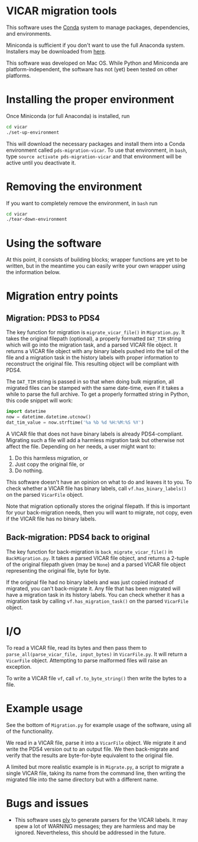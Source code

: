 # VICAR migration tools

This software uses the
[Conda](https://docs.conda.io/en/latest/index.html) system to manage
packages, dependencies, and environments.

Miniconda is sufficient if you don't want to use the full Anaconda
system.  Installers may be downloaded from
[here](https://docs.conda.io/en/latest/miniconda.html).

This software was developed on Mac OS.  While Python and Miniconda are
platform-independent, the software has not (yet) been tested on other
platforms.

# Installing the proper environment

Once Miniconda (or full Anaconda) is installed, run

```bash
cd vicar
./set-up-environment
```

This will download the necessary packages and install them into a
Conda environment called `pds-migration-vicar`.  To use that
environment, in `bash`, type `source activate pds-migration-vicar` and
that environment will be active until you deactivate it.

# Removing the environment

If you want to completely remove the environment, in `bash` run

```bash
cd vicar
./tear-down-environment
```

# Using the software

At this point, it consists of building blocks; wrapper functions are
yet to be written, but in the meantime you can easily write your own
wrapper using the information below.

# Migration entry points

## Migration: PDS3 to PDS4

The key function for migration is `migrate_vicar_file()` in
`Migration.py`.  It takes the original filepath (optional), a properly
formatted `DAT_TIM` string which will go into the migration task, and
a parsed VICAR file object.  It returns a VICAR file object with any
binary labels pushed into the tail of the file and a migration task in
the history labels with proper information to reconstruct the original
file.  This resulting object will be compliant with PDS4.

The `DAT_TIM` string is passed in so that when doing bulk migration,
all migrated files can be stamped with the same date-time, even if it
takes a while to parse the full archive.  To get a properly formatted
string in Python, this code snippet will work:

```python
import datetime
now = datetime.datetime.utcnow()
dat_tim_value = now.strftime('%a %b %d %H:%M:%S %Y')
```

A VICAR file that does not have binary labels is already
PDS4-compliant.  Migrating such a file will add a harmless migration
task but otherwise not affect the file.  Depending on her needs, a
user might want to:

1. Do this harmless migration, or
1. Just copy the original file, or
1. Do nothing.

This software doesn't have an opinion on what to do and leaves it to
you.  To check whether a VICAR file has binary labels, call
`vf.has_binary_labels()` on the parsed `VicarFile` object.

Note that migration optionally stores the original filepath.  If this
is important for your back-migration needs, then you will want to
migrate, not copy, even if the VICAR file has no binary labels.

## Back-migration: PDS4 back to original

The key function for back-migration is `back_migrate_vicar_file()` in
`BackMigration.py`.  It takes a parsed VICAR file object, and returns
a 2-tuple of the original filepath given (may be `None`) and a parsed
VICAR file object representing the original file, byte for byte.

If the original file had no binary labels and was just copied instead
of migrated, you can't back-migrate it.  Any file that has been
migrated will have a migration task in its history labels.  You can
check whether it has a migration task by calling
`vf.has_migration_task()` on the parsed `VicarFile` object.

# I/O

To read a VICAR file, read its bytes and then pass them to
`parse_all(parse_vicar_file, input_bytes)` in `VicarFile.py`.  It will
return a `VicarFile` object.  Attempting to parse malformed files will
raise an exception.

To write a VICAR file `vf`, call `vf.to_byte_string()` then write the
bytes to a file.

# Example usage

See the bottom of `Migration.py` for example usage of the software,
using all of the functionality.

We read in a VICAR file, parse it into a `VicarFile` object.  We
migrate it and write the PDS4 version out to an output file.  We then
back-migrate and verify that the results are byte-for-byte equivalent
to the original file.

A limited but more realistic example is in `Migrate.py`, a script to
migrate a single VICAR file, taking its name from the command line,
then writing the migrated file into the same directory but with a
different name.

# Bugs and issues

 * This software uses [ply](https://www.dabeaz.com/ply/) to generate
parsers for the VICAR labels.  It may spew a lot of WARNING messages;
they are harmless and may be ignored.  Nevertheless, this should be
addressed in the future.